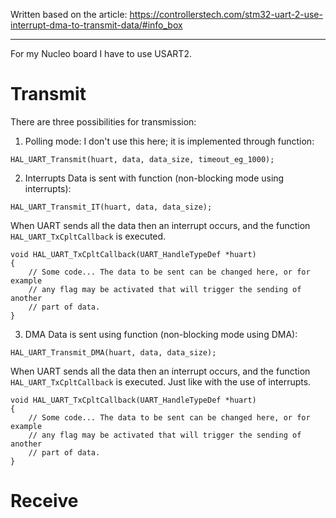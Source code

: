 Written based on the article:
https://controllerstech.com/stm32-uart-2-use-interrupt-dma-to-transmit-data/#info_box
_______

For my Nucleo board I have to use USART2.

# Transmit
There are three possibilities for transmission:
1. Polling mode:
I don't use this here; it is implemented through function:
```
HAL_UART_Transmit(huart, data, data_size, timeout_eg_1000);
```

2. Interrupts
Data is sent with function (non-blocking mode using interrupts):
```
HAL_UART_Transmit_IT(huart, data, data_size);
```
When UART sends all the data then an interrupt occurs, and the function 
`HAL_UART_TxCpltCallback` is executed.
```
void HAL_UART_TxCpltCallback(UART_HandleTypeDef *huart)
{
	// Some code... The data to be sent can be changed here, or for example
	// any flag may be activated that will trigger the sending of another
	// part of data.
}
```

3. DMA
Data is sent using function (non-blocking mode using DMA):
```
HAL_UART_Transmit_DMA(huart, data, data_size);
```
When UART sends all the data then an interrupt occurs, and the function 
`HAL_UART_TxCpltCallback` is executed. Just like with the use of interrupts.
```
void HAL_UART_TxCpltCallback(UART_HandleTypeDef *huart)
{
	// Some code... The data to be sent can be changed here, or for example
	// any flag may be activated that will trigger the sending of another
	// part of data.
}
```

# Receive

